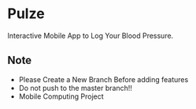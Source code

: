 # Pulze

Interactive Mobile App to Log Your Blood Pressure.

## Note
<ul>
  <li>Please Create a New Branch Before adding features</li>  
  <li>Do not push to the master branch!!</li> 
  <li>Mobile Computing Project</li> 
</ul>

